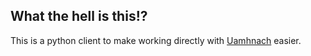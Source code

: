 ## What the hell is this!?

This is a python client to make working directly
with [Uamhnach](http://github.com/091labs/uamhnach) easier.
